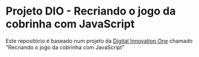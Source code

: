 # Projeto DIO - Recriando o jogo da cobrinha com JavaScript

Este repositório é baseado num projeto da [Digital Innovation One](https://digitalinnovation.one/) chamado "Recriando o jogo da cobrinha com JavaScript"


